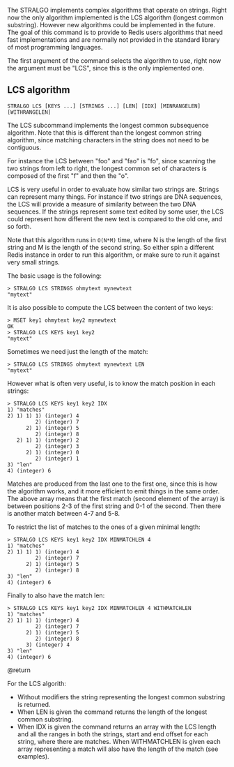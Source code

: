 The STRALGO implements complex algorithms that operate on strings.
Right now the only algorithm implemented is the LCS algorithm (longest common
substring). However new algorithms could be implemented in the future.
The goal of this command is to provide to Redis users algorithms that need
fast implementations and are normally not provided in the standard library of
most programming languages.

The first argument of the command selects the algorithm to use, right now
the argument must be "LCS", since this is the only implemented one.

## LCS algorithm

```
STRALGO LCS [KEYS ...] [STRINGS ...] [LEN] [IDX] [MINRANGELEN] [WITHRANGELEN]
```

The LCS subcommand implements the longest common subsequence algorithm. Note that this is different than the longest common string algorithm, since matching characters in the string does not need to be contiguous.

For instance the LCS between "foo" and "fao" is "fo", since scanning the two strings from left to right, the longest common set of characters is composed of the first "f" and then the "o".

LCS is very useful in order to evaluate how similar two strings are. Strings can represent many things. For instance if two strings are DNA sequences, the LCS will provide a measure of similarity between the two DNA sequences. If the strings represent some text edited by some user, the LCS could represent how different the new text is compared to the old one, and so forth.

Note that this algorithm runs in `O(N*M)` time, where N is the length of the first string and M is the length of the second string. So either spin a different Redis instance in order to run this algorithm, or make sure to run it against very small strings.

The basic usage is the following:

```
> STRALGO LCS STRINGS ohmytext mynewtext
"mytext"
```

It is also possible to compute the LCS between the content of two keys:

```
> MSET key1 ohmytext key2 mynewtext
OK
> STRALGO LCS KEYS key1 key2
"mytext"
```

Sometimes we need just the length of the match:

```
> STRALGO LCS STRINGS ohmytext mynewtext LEN
"mytext"
```

However what is often very useful, is to know the match position in each strings:

```
> STRALGO LCS KEYS key1 key2 IDX
1) "matches"
2) 1) 1) 1) (integer) 4
         2) (integer) 7
      2) 1) (integer) 5
         2) (integer) 8
   2) 1) 1) (integer) 2
         2) (integer) 3
      2) 1) (integer) 0
         2) (integer) 1
3) "len"
4) (integer) 6
```

Matches are produced from the last one to the first one, since this is how
the algorithm works, and it more efficient to emit things in the same order.
The above array means that the first match (second element of the array)
is between positions 2-3 of the first string and 0-1 of the second.
Then there is another match between 4-7 and 5-8.

To restrict the list of matches to the ones of a given minimal length:

```
> STRALGO LCS KEYS key1 key2 IDX MINMATCHLEN 4
1) "matches"
2) 1) 1) 1) (integer) 4
         2) (integer) 7
      2) 1) (integer) 5
         2) (integer) 8
3) "len"
4) (integer) 6
```

Finally to also have the match len:

```
> STRALGO LCS KEYS key1 key2 IDX MINMATCHLEN 4 WITHMATCHLEN
1) "matches"
2) 1) 1) 1) (integer) 4
         2) (integer) 7
      2) 1) (integer) 5
         2) (integer) 8
      3) (integer) 4
3) "len"
4) (integer) 6
```

@return

For the LCS algorith:

* Without modifiers the string representing the longest common substring is returned.
* When LEN is given the command returns the length of the longest common substring.
* When IDX is given the command returns an array with the LCS length and all the ranges in both the strings, start and end offset for each string, where there are matches. When WITHMATCHLEN is given each array representing a match will also have the length of the match (see examples).
